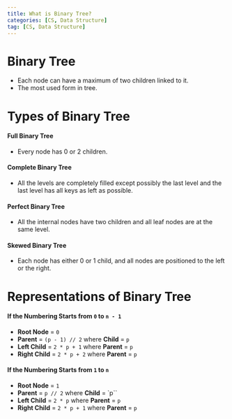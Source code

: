 ```yaml
---
title: What is Binary Tree?
categories: [CS, Data Structure]
tag: [CS, Data Structure]
---
```


# Binary Tree
- Each node can have a maximum of two children linked to it.
- The most used form in tree.

# Types of Binary Tree

#### Full Binary Tree
- Every node has 0 or 2 children.

#### Complete Binary Tree
- All the levels are completely filled except possibly the last level and the last level has all keys as left as possible.

#### Perfect Binary Tree
- All the internal nodes have two children and all leaf nodes are at the same level. 

#### Skewed Binary Tree
- Each node has either 0 or 1 child, and all nodes are positioned to the left or the right.
 
# Representations of Binary Tree

#### If the Numbering Starts from `0` to `n - 1` 
- **Root Node** = `0`
- **Parent** = `(p - 1) // 2` where **Child** = `p`
- **Left Child** = `2 * p + 1` where **Parent** = `p`
- **Right Child** = `2 * p + 2` where **Parent** = `p`

#### If the Numbering Starts from `1` to `n` 
- **Root Node** = `1`
- **Parent** = `p // 2` where **Child** = `p``
- **Left Child** = `2 * p` where **Parent** = `p`
- **Right Child** = `2 * p + 1` where **Parent** = `p`
